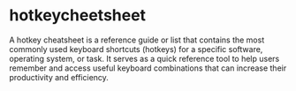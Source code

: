# hotkeycheetsheet
A hotkey cheatsheet is a reference guide or list that contains the most commonly used keyboard shortcuts (hotkeys) for a specific software, operating system, or task. It serves as a quick reference tool to help users remember and access useful keyboard combinations that can increase their productivity and efficiency.
